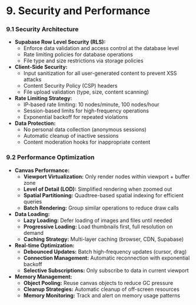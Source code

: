 # 9. Security and Performance

### 9.1 Security Architecture

- **Supabase Row Level Security (RLS):**
  - Enforce data validation and access control at the database level
  - Rate limiting policies for database operations
  - File type and size restrictions via storage policies
- **Client-Side Security:**
  - Input sanitization for all user-generated content to prevent XSS attacks
  - Content Security Policy (CSP) headers
  - File upload validation (type, size, content scanning)
- **Rate Limiting Strategy:**
  - IP-based rate limiting: 10 nodes/minute, 100 nodes/hour
  - Session-based limits for high-frequency operations
  - Exponential backoff for repeated violations
- **Data Protection:**
  - No personal data collection (anonymous sessions)
  - Automatic cleanup of inactive sessions
  - Content moderation hooks for inappropriate content

### 9.2 Performance Optimization

- **Canvas Performance:**
  - **Viewport Virtualization:** Only render nodes within viewport + buffer zone
  - **Level of Detail (LOD):** Simplified rendering when zoomed out
  - **Spatial Partitioning:** Quadtree-based spatial indexing for efficient queries
  - **Batch Rendering:** Group similar operations to reduce draw calls
- **Data Loading:**
  - **Lazy Loading:** Defer loading of images and files until needed
  - **Progressive Loading:** Load thumbnails first, full resolution on demand
  - **Caching Strategy:** Multi-layer caching (browser, CDN, Supabase)
- **Real-time Optimization:**
  - **Debounced Updates:** Batch high-frequency updates (cursor, drag)
  - **Connection Management:** Automatic reconnection with exponential backoff
  - **Selective Subscriptions:** Only subscribe to data in current viewport
- **Memory Management:**
  - **Object Pooling:** Reuse canvas objects to reduce GC pressure
  - **Cleanup Strategies:** Automatic cleanup of off-screen resources
  - **Memory Monitoring:** Track and alert on memory usage patterns
